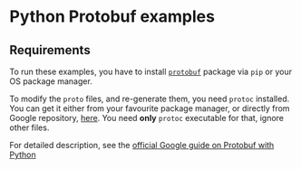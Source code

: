 # Python Protobuf examples

## Requirements

To run these examples, you have to install [`protobuf`](https://pypi.org/project/protobuf/) package via `pip` or your OS package manager.

To modify the `proto` files, and re-generate them, you need `protoc` installed. You can get it either from your favourite package manager, or directly from Google repository, [here](https://developers.google.com/protocol-buffers/docs/downloads). You need **only** `protoc` executable for that, ignore other files.

For detailed description, see the [official Google guide on Protobuf with Python](https://developers.google.com/protocol-buffers/docs/pythontutorial)
